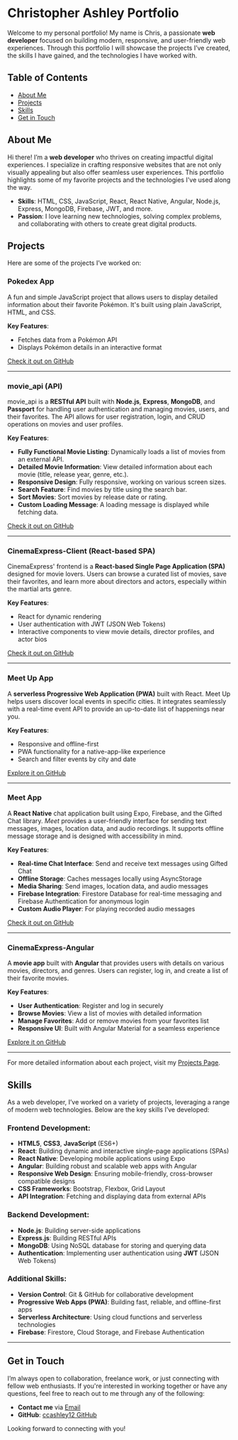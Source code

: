  # Christopher Ashley Portfolio

Welcome to my personal portfolio! My name is Chris, a passionate **web developer** focused on building modern, responsive, and user-friendly web experiences. Through this portfolio I will showcase the projects I’ve created, the skills I have gained, and the technologies I have worked with.

## Table of Contents

- [About Me](#about-me)
- [Projects](#projects)
- [Skills](#skills)
- [Get in Touch](#get-in-touch)

## About Me

Hi there! I’m a **web developer** who thrives on creating impactful digital experiences. I specialize in crafting responsive websites that are not only visually appealing but also offer seamless user experiences. This portfolio highlights some of my favorite projects and the technologies I've used along the way.

- **Skills**: HTML, CSS, JavaScript, React, React Native, Angular, Node.js, Express, MongoDB, Firebase, JWT, and more.
- **Passion**: I love learning new technologies, solving complex problems, and collaborating with others to create great digital products.

## Projects

Here are some of the projects I’ve worked on:

### **Pokedex App**

A fun and simple JavaScript project that allows users to display detailed information about their favorite Pokémon. It's built using plain JavaScript, HTML, and CSS.

**Key Features**:

- Fetches data from a Pokémon API
- Displays Pokémon details in an interactive format

[Check it out on GitHub](https://github.com/ccashley12/simple-js-app)

---

### **movie_api (API)**

movie_api is a **RESTful API** built with **Node.js**, **Express**, **MongoDB**, and **Passport** for handling user authentication and managing movies, users, and their favorites. The API allows for user registration, login, and CRUD operations on movies and user profiles.

**Key Features**:

- **Fully Functional Movie Listing**: Dynamically loads a list of movies from an external API.
- **Detailed Movie Information**: View detailed information about each movie (title, release year, genre, etc.).
- **Responsive Design**: Fully responsive, working on various screen sizes.
- **Search Feature**: Find movies by title using the search bar.
- **Sort Movies**: Sort movies by release date or rating.
- **Custom Loading Message**: A loading message is displayed while fetching data.

[Check it out on GitHub](https://github.com/ccashley12/movie_api)

---

### **CinemaExpress-Client (React-based SPA)**

CinemaExpress' frontend is a **React-based Single Page Application (SPA)** designed for movie lovers. Users can browse a curated list of movies, save their favorites, and learn more about directors and actors, especially within the martial arts genre.

**Key Features**:

- React for dynamic rendering
- User authentication with JWT (JSON Web Tokens)
- Interactive components to view movie details, director profiles, and actor bios

[Check it out on GitHub](https://github.com/ccashley12/cinemaexpress_client)

---

### **Meet Up App**

A **serverless Progressive Web Application (PWA)** built with React. Meet Up helps users discover local events in specific cities. It integrates seamlessly with a real-time event API to provide an up-to-date list of happenings near you.

**Key Features**:

- Responsive and offline-first
- PWA functionality for a native-app-like experience
- Search and filter events by city and date

[Explore it on GitHub](https://github.com/ccashley12/meet)

---

### **Meet App**

A **React Native** chat application built using Expo, Firebase, and the Gifted Chat library. *Meet* provides a user-friendly interface for sending text messages, images, location data, and audio recordings. It supports offline message storage and is designed with accessibility in mind.

**Key Features**:

- **Real-time Chat Interface**: Send and receive text messages using Gifted Chat
- **Offline Storage**: Caches messages locally using AsyncStorage
- **Media Sharing**: Send images, location data, and audio messages
- **Firebase Integration**: Firestore Database for real-time messaging and Firebase Authentication for anonymous login
- **Custom Audio Player**: For playing recorded audio messages

[Check it out on GitHub](https://github.com/ccashley12/chat-demo)

---

### **CinemaExpress-Angular**

A **movie app** built with **Angular** that provides users with details on various movies, directors, and genres. Users can register, log in, and create a list of their favorite movies.

**Key Features**:

- **User Authentication**: Register and log in securely
- **Browse Movies**: View a list of movies with detailed information
- **Manage Favorites**: Add or remove movies from your favorites list
- **Responsive UI**: Built with Angular Material for a seamless experience

[Explore it on GitHub](https://github.com/ccashley12/CinemaExpress-Angular)

---

For more detailed information about each project, visit my [Projects Page](https://ccashley12.github.io/portfolio-site/work.html).

## Skills

As a web developer, I’ve worked on a variety of projects, leveraging a range of modern web technologies. Below are the key skills I’ve developed:

### Frontend Development:

- **HTML5**, **CSS3**, **JavaScript** (ES6+)
- **React**: Building dynamic and interactive single-page applications (SPAs)
- **React Native**: Developing mobile applications using Expo
- **Angular**: Building robust and scalable web apps with Angular
- **Responsive Web Design**: Ensuring mobile-friendly, cross-browser compatible designs
- **CSS Frameworks**: Bootstrap, Flexbox, Grid Layout
- **API Integration**: Fetching and displaying data from external APIs

### Backend Development:

- **Node.js**: Building server-side applications
- **Express.js**: Building RESTful APIs
- **MongoDB**: Using NoSQL database for storing and querying data
- **Authentication**: Implementing user authentication using **JWT** (JSON Web Tokens)

### Additional Skills:

- **Version Control**: Git & GitHub for collaborative development
- **Progressive Web Apps (PWA)**: Building fast, reliable, and offline-first apps
- **Serverless Architecture**: Using cloud functions and serverless technologies
- **Firebase**: Firestore, Cloud Storage, and Firebase Authentication

---

## Get in Touch

I’m always open to collaboration, freelance work, or just connecting with fellow web enthusiasts. If you're interested in working together or have any questions, feel free to reach out to me through any of the following:

- **Contact me** via [Email](ccashley12@gmail.com)
- **GitHub**: [ccashley12 GitHub](https://github.com/ccashley12)

Looking forward to connecting with you!